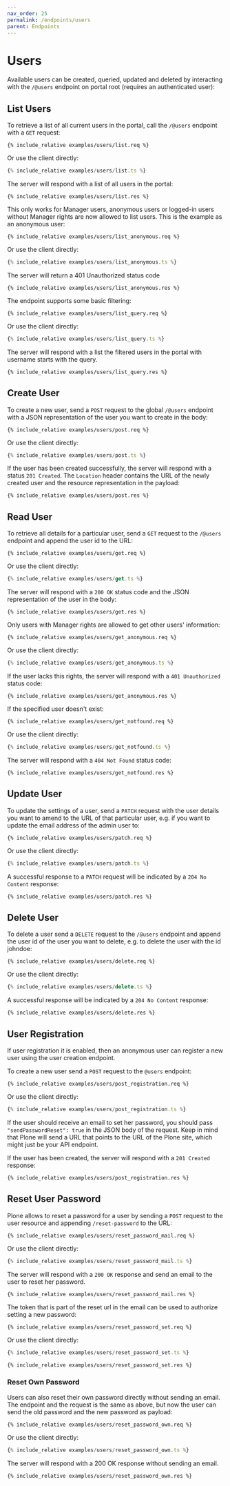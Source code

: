 ```yaml
---
nav_order: 25
permalink: /endpoints/users
parent: Endpoints
---
```


# Users

Available users can be created, queried, updated and deleted by interacting with the `/@users` endpoint on portal root (requires an authenticated user):

## List Users

To retrieve a list of all current users in the portal, call the `/@users` endpoint with a `GET` request:

```http
{% include_relative examples/users/list.req %}
```

Or use the client directly:

```ts
{% include_relative examples/users/list.ts %}
```

The server will respond with a list of all users in the portal:

```http
{% include_relative examples/users/list.res %}
```

This only works for Manager users, anonymous users or logged-in users without Manager rights are now allowed to list users. This is the example as an anonymous user:

```http
{% include_relative examples/users/list_anonymous.req %}
```

Or use the client directly:

```ts
{% include_relative examples/users/list_anonymous.ts %}
```

The server will return a 401 Unauthorized status code

```http
{% include_relative examples/users/list_anonymous.res %}
```

The endpoint supports some basic filtering:

```http
{% include_relative examples/users/list_query.req %}
```

Or use the client directly:

```ts
{% include_relative examples/users/list_query.ts %}
```

The server will respond with a list the filtered users in the portal with username starts with the query.

```http
{% include_relative examples/users/list_query.res %}
```

## Create User

To create a new user, send a `POST` request to the global `/@users` endpoint with a JSON representation of the user you want to create in the body:

```http
{% include_relative examples/users/post.req %}
```

Or use the client directly:

```ts
{% include_relative examples/users/post.ts %}
```

If the user has been created successfully, the server will respond with a status `201 Created`. The `Location` header contains the URL of the newly created user and the resource representation in the payload:

```http
{% include_relative examples/users/post.res %}
```

## Read User

To retrieve all details for a particular user, send a `GET` request to the `/@users` endpoint and append the user id to the URL:

```http
{% include_relative examples/users/get.req %}
```

Or use the client directly:

```ts
{% include_relative examples/users/get.ts %}
```

The server will respond with a `200 OK` status code and the JSON representation of the user in the body:

```http
{% include_relative examples/users/get.res %}
```

Only users with Manager rights are allowed to get other users' information:

```http
{% include_relative examples/users/get_anonymous.req %}
```

Or use the client directly:

```ts
{% include_relative examples/users/get_anonymous.ts %}
```

If the user lacks this rights, the server will respond with a `401 Unauthorized` status code:

```http
{% include_relative examples/users/get_anonymous.res %}
```

If the specified user doesn't exist:

```http
{% include_relative examples/users/get_notfound.req %}
```

Or use the client directly:

```ts
{% include_relative examples/users/get_notfound.ts %}
```

The server will respond with a `404 Not Found` status code:

```http
{% include_relative examples/users/get_notfound.res %}
```

## Update User

To update the settings of a user, send a `PATCH` request with the user details you want to amend to the URL of that particular user, e.g. if you want to update the email address of the admin user to:

```http
{% include_relative examples/users/patch.req %}
```

Or use the client directly:

```ts
{% include_relative examples/users/patch.ts %}
```

A successful response to a `PATCH` request will be indicated by a `204 No Content` response:

```http
{% include_relative examples/users/patch.res %}
```

## Delete User

To delete a user send a `DELETE` request to the `/@users` endpoint and append the user id of the user you want to delete, e.g. to delete the user with the id johndoe:

```http
{% include_relative examples/users/delete.req %}
```

Or use the client directly:

```ts
{% include_relative examples/users/delete.ts %}
```

A successful response will be indicated by a `204 No Content` response:

```http
{% include_relative examples/users/delete.res %}
```

## User Registration

If user registration it is enabled, then an anonymous user can register a new user using the user creation endpoint.

To create a new user send a `POST` request to the `@users` endpoint:

```http
{% include_relative examples/users/post_registration.req %}
```

Or use the client directly:

```ts
{% include_relative examples/users/post_registration.ts %}
```

If the user should receive an email to set her password, you should pass `"sendPasswordReset": true` in the JSON body of the request. Keep in mind that Plone will send a URL that points to the URL of the Plone site, which might just be your API endpoint.

If the user has been created, the server will respond with a `201 Created` response:

```http
{% include_relative examples/users/post_registration.res %}
```

## Reset User Password

Plone allows to reset a password for a user by sending a `POST` request to the user resource and appending `/reset-password` to the URL:

```http
{% include_relative examples/users/reset_password_mail.req %}
```

Or use the client directly:

```ts
{% include_relative examples/users/reset_password_mail.ts %}
```

The server will respond with a `200 OK` response and send an email to the user to reset her password.

```http
{% include_relative examples/users/reset_password_mail.res %}
```

The token that is part of the reset url in the email can be used to authorize setting a new password:

```http
{% include_relative examples/users/reset_password_set.req %}
```

Or use the client directly:

```ts
{% include_relative examples/users/reset_password_set.ts %}
```

```http
{% include_relative examples/users/reset_password_set.res %}
```

### Reset Own Password

Users can also reset their own password directly without sending an email. The endpoint and the request is the same as above, but now the user can send the old password and the new password as payload:

```http
{% include_relative examples/users/reset_password_own.req %}
```

Or use the client directly:

```ts
{% include_relative examples/users/reset_password_own.ts %}
```

The server will respond with a 200 OK response without sending an email.

```http
{% include_relative examples/users/reset_password_own.res %}
```
